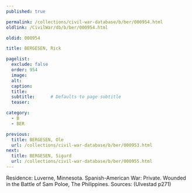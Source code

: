 ```yaml
---
published: true

permalink: /collections/civil-war-database/b/ber/000954.html
oldlink: /CivilWar/db/b/ber/000954.html

oldid: 000954

title: BERGESEN, Rick

pagelist:
  exclude: false
  order: 954
  image: 
  alt:
  caption:
  title:
  subtitle:      # Defaults to page subtitle
  teaser:

category: 
  - B 
  - BER

previous:
  title: BERGESEN, Ole
  url: /collections/civil-war-database/b/ber/000953.html  
next:
  title: BERGESEN, Sigurd
  url: /collections/civil-war-database/b/ber/000955.html   
---
```

Residence: Luverne, Minnesota. Spanish-American War: Private. Wounded in the Battle of Sam Poloe, The Philippines. Sources: (Ulvestad p271)